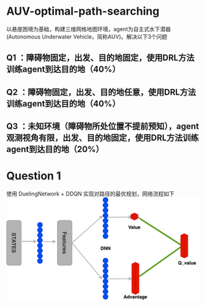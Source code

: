 # AUV-optimal-path-searching
以悬崖困境为基础，构建三维网格地图环境，agent为自主式水下潜器(Autonomous Underwater Vehicle，简称AUV)。解决以下3个问题

## Q1 ：障碍物固定，出发、目的地固定，使用DRL方法训练agent到达目的地（40%）

## Q2 ：障碍物固定，出发、目的地任意，使用DRL方法训练agent到达目的地（40%）

## Q3 ：未知环境（障碍物所处位置不提前预知），agent观测视角有限，出发、目的地固定，使用DRL方法训练agent到达目的地（20%）


# Question 1
使用 DuelingNetwork + DDQN 实现对路径的最优规划，网络流程如下
![Dueling Network](assets/DuelingNetwork.svg)
